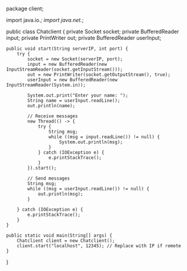 package client;

import java.io.*;
import java.net.*;

public class Chatclient {
    private Socket socket;
    private BufferedReader input;
    private PrintWriter out;
    private BufferedReader userInput;

    public void start(String serverIP, int port) {
        try {
            socket = new Socket(serverIP, port);
            input = new BufferedReader(new InputStreamReader(socket.getInputStream()));
            out = new PrintWriter(socket.getOutputStream(), true);
            userInput = new BufferedReader(new InputStreamReader(System.in));

            System.out.print("Enter your name: ");
            String name = userInput.readLine();
            out.println(name);

            // Receive messages
            new Thread(() -> {
                try {
                    String msg;
                    while ((msg = input.readLine()) != null) {
                        System.out.println(msg);
                    }
                } catch (IOException e) {
                    e.printStackTrace();
                }
            }).start();

            // Send messages
            String msg;
            while ((msg = userInput.readLine()) != null) {
                out.println(msg);
            }

        } catch (IOException e) {
            e.printStackTrace();
        }
    }

    public static void main(String[] args) {
        Chatclient client = new Chatclient();
        client.start("localhost", 12345); // Replace with IP if remote
    }
}
